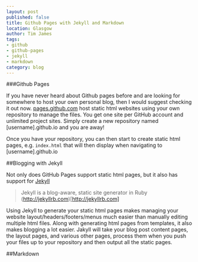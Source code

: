 ```yaml
---
layout: post
published: false
title: Github Pages with Jekyll and Markdown
location: Glasgow
author: Tim James
tags:
- github
- github-pages
- jekyll
- markdown
category: blog
---
```


###Github Pages

If you have never heard about Github pages before and are looking for somewhere to host your own personal blog, then I would suggest checking it out now.
[pages.github.com](https://pages.github.com/) host static html websites using your own repository to manage the files. You get one site per GitHub account and unlimited project sites. Simply create a new repository named [username].github.io and you are away!

<!--excerpt-->

Once you have your repository, you can then start to create static html pages, e.g. `index.html` that will then display when navigating to [username].github.io

##Blogging with Jekyll

Not only does GitHub Pages support static html pages, but it also has support for [Jekyll](https://github.com/jekyll/jekyll)

> Jekyll is a blog-aware, static site generator in Ruby (http://jekyllrb.com)[http://jekyllrb.com]

Using Jekyll to generate your static html pages makes managing your website layout/headers/footers/menus much easier than manually editing multiple html files. Along with generating html pages from templates, it also makes blogging a lot easier.
Jakyll will take your blog post content pages, the layout pages, and various other pages, process them when you push your files up to your repository and then output all the static pages.

##Markdown

